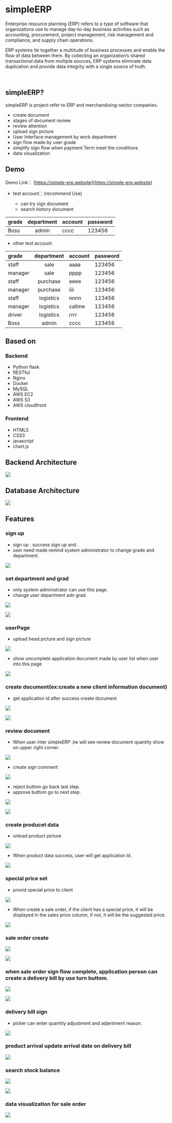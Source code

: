 # simpleERP

Enterprise resource planning (ERP) refers to a type of software that organizations use to manage day-to-day business activities such as accounting, procurement, project management, risk management and compliance, and supply chain operations. 

ERP systems tie together a multitude of business processes and enable the flow of data between them. By collecting an organization’s shared transactional data from multiple sources, ERP systems eliminate data duplication and provide data integrity with a single source of truth.

&emsp;
## simpleERP?

simpleERP is project refer to ERP and merchandising-sector companies.

* create document
* stages of document review
* review attention
* upload sign picture
* User Interface management by work department
* sign flow made by user grade
* simplify sign flow when payment Term meet the conditions
* data visualization


## Demo

Demo Link： [https://simple-erp.website](https://simple-erp.website)
* test account：(recommend Use)

    * can try sign document
    * search history document

| grade |   department    | account   | password   |
|:-------- |:---------:| ------ | ------ |
| Boss     |   admin   | cccc   | 123456 |





* other test account


| grade |   department    | account   | password   |
|:-------- |:---------:| ------ | ------ |
| staff    |   sale    | aaaa   | 123456 |
| manager  |   sale    | pppp   | 123456 |
| staff    | purchase  | eeee   | 123456 |
| manager  | purchase  | iiii   | 123456 |
| staff    | logistics | nnnn   | 123456 |
| manager  | logistics | callme | 123456 |
| driver   | logistics | rrrr   | 123456 |
| Boss     |   admin   | cccc   | 123456 |


## Based on
### Backend
* Python flask 
* RESTful
* Nginx
* Docker
* MySQL
* AWS EC2
* AWS S3
* AWS cloudfront


### Frontend
* HTML5
* CSS3
* javascript
* chart.js

## Backend Architecture

![](https://i.imgur.com/BmONUWh.png)

## Database Architecture

![](https://i.imgur.com/ihdxx8M.png)


## Features

### sign up

* sign up : success sign up and .
* user need made remind system administrator to change grade and department.

![](https://i.imgur.com/RsHcXn9.png)


### set department and grad 

* only system administrator can use this page.
* change user department adn grad.

![](https://i.imgur.com/oh5RTsG.png)

![](https://i.imgur.com/21zFiVe.gif)


### userPage

* upload head picture and sign picture

![](https://i.imgur.com/wMHrP7D.png)


* show uncomplete application document made by user list when user into this page

![](https://i.imgur.com/eifLmH7.png)


### create document(ex:create a new client information document)

* get application id after success create document

![](https://i.imgur.com/MMlPzbo.png)

![](https://i.imgur.com/hdQluKm.gif)


### review document

* When user inter simpleERP ,he will see review document quantity show on upper right corner.

![](https://i.imgur.com/CgnJrvF.png)

* create sign comment

![](https://i.imgur.com/Kf84br8.png)

* reject buttom go back last step.
* approve buttom go to next step.

![](https://i.imgur.com/stFHIee.png)

![](https://i.imgur.com/8lLyq1W.gif)


### create producet data

* onload product picture

![](https://i.imgur.com/m9ZXXi7.png)


* When product data success, user will get application Id.

![](https://i.imgur.com/y94c5ZB.png)


### special price set 

* provid special price to client 

![](https://i.imgur.com/3YCt2if.png)



* When create a sale order, if the client has a special price, it will be displayed in the sales price column, if not, it will be the suggested price.

![](https://i.imgur.com/quNr5Df.png)


### sale order create

![](https://i.imgur.com/uQD05L7.png)

![](https://i.imgur.com/i3b0YxN.gif)


### when sale order sign flow complete, application person can create a delivery bill by use turn buttom. 

![](https://i.imgur.com/yHhjysE.png)

![](https://i.imgur.com/gfUCMkx.gif)



### delivery bill sign

* picker can enter quantity adjustment and adjentment reason.

![](https://i.imgur.com/k1YO49z.png)

### product arrival update arrival date on delivery bill

![](https://i.imgur.com/uUK9CC3.png)


### search stock balance

![](https://i.imgur.com/b8mOKpI.png)

![](https://i.imgur.com/IC4bjSr.png)


### data visualization for sale order

![](https://i.imgur.com/G3nLCn8.png)
